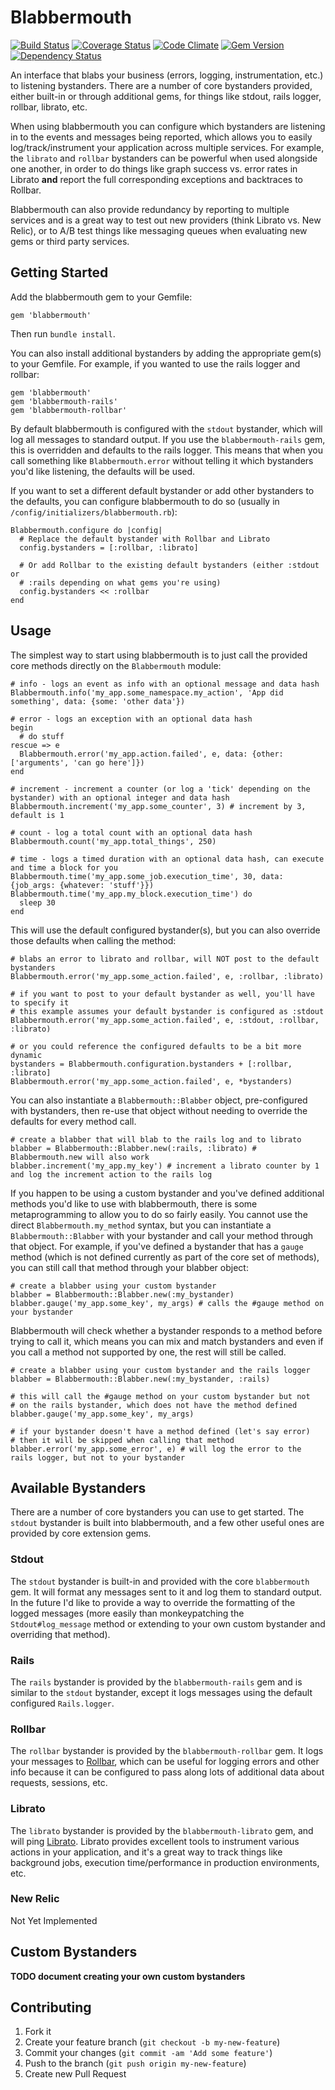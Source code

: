 # Blabbermouth

[![Build Status](https://travis-ci.org/markrebec/blabbermouth.png)](https://travis-ci.org/markrebec/blabbermouth)
[![Coverage Status](https://coveralls.io/repos/markrebec/blabbermouth/badge.svg?1=1)](https://coveralls.io/r/markrebec/blabbermouth)
[![Code Climate](https://codeclimate.com/github/markrebec/blabbermouth.png)](https://codeclimate.com/github/markrebec/blabbermouth)
[![Gem Version](https://badge.fury.io/rb/blabbermouth.png)](http://badge.fury.io/rb/blabbermouth)
[![Dependency Status](https://gemnasium.com/markrebec/blabbermouth.png)](https://gemnasium.com/markrebec/blabbermouth)

An interface that blabs your business (errors, logging, instrumentation, etc.) to listening bystanders. There are a number of core bystanders provided, either built-in or through additional gems, for things like stdout, rails logger, rollbar, librato, etc.

When using blabbermouth you can configure which bystanders are listening in to the events and messages being reported, which allows you to easily log/track/instrument your application across multiple services. For example, the `librato` and `rollbar` bystanders can be powerful when used alongside one another, in order to do things like graph success vs. error rates in Librato **and** report the full corresponding exceptions and backtraces to Rollbar.

Blabbermouth can also provide redundancy by reporting to multiple services and is a great way to test out new providers (think Librato vs. New Relic), or to A/B test things like messaging queues when evaluating new gems or third party services.

## Getting Started

Add the blabbermouth gem to your Gemfile:

    gem 'blabbermouth'

Then run `bundle install`.

You can also install additional bystanders by adding the appropriate gem(s) to your Gemfile. For example, if you wanted to use the rails logger and rollbar:

    gem 'blabbermouth'
    gem 'blabbermouth-rails'
    gem 'blabbermouth-rollbar'

By default blabbermouth is configured with the `stdout` bystander, which will log all messages to standard output. If you use the `blabbermouth-rails` gem, this is overridden and defaults to the rails logger. This means that when you call something like `Blabbermouth.error` without telling it which bystanders you'd like listening, the defaults will be used.

If you want to set a different default bystander or add other bystanders to the defaults, you can configure blabbermouth to do so (usually in `/config/initializers/blabbermouth.rb`):

    Blabbermouth.configure do |config|
      # Replace the default bystander with Rollbar and Librato
      config.bystanders = [:rollbar, :librato]
      
      # Or add Rollbar to the existing default bystanders (either :stdout or
      # :rails depending on what gems you're using)
      config.bystanders << :rollbar
    end

## Usage

The simplest way to start using blabbermouth is to just call the provided core methods directly on the `Blabbermouth` module:

    # info - logs an event as info with an optional message and data hash
    Blabbermouth.info('my_app.some_namespace.my_action', 'App did something', data: {some: 'other data'})
    
    # error - logs an exception with an optional data hash
    begin
      # do stuff
    rescue => e
      Blabbermouth.error('my_app.action.failed', e, data: {other: ['arguments', 'can go here']})
    end
    
    # increment - increment a counter (or log a 'tick' depending on the bystander) with an optional integer and data hash
    Blabbermouth.increment('my_app.some_counter', 3) # increment by 3, default is 1
    
    # count - log a total count with an optional data hash
    Blabbermouth.count('my_app.total_things', 250)
    
    # time - logs a timed duration with an optional data hash, can execute and time a block for you
    Blabbermouth.time('my_app.some_job.execution_time', 30, data: {job_args: {whatever: 'stuff'}})
    Blabbermouth.time('my_app.my_block.execution_time') do
      sleep 30
    end

This will use the default configured bystander(s), but you can also override those defaults when calling the method:

    # blabs an error to librato and rollbar, will NOT post to the default bystanders
    Blabbermouth.error('my_app.some_action.failed', e, :rollbar, :librato)
    
    # if you want to post to your default bystander as well, you'll have to specify it
    # this example assumes your default bystander is configured as :stdout
    Blabbermouth.error('my_app.some_action.failed', e, :stdout, :rollbar, :librato)
    
    # or you could reference the configured defaults to be a bit more dynamic
    bystanders = Blabbermouth.configuration.bystanders + [:rollbar, :librato]
    Blabbermouth.error('my_app.some_action.failed', e, *bystanders)

You can also instantiate a `Blabbermouth::Blabber` object, pre-configured with bystanders, then re-use that object without needing to override the defaults for every method call.

    # create a blabber that will blab to the rails log and to librato
    blabber = Blabbermouth::Blabber.new(:rails, :librato) # Blabbermouth.new will also work
    blabber.increment('my_app.my_key') # increment a librato counter by 1 and log the increment action to the rails log

If you happen to be using a custom bystander and you've defined additional methods you'd like to use with blabbermouth, there is some metaprogramming to allow you to do so fairly easily. You cannot use the direct `Blabbermouth.my_method` syntax, but you can instantiate a `Blabbermouth::Blabber` with your bystander and call your method through that object. For example, if you've defined a bystander that has a `gauge` method (which is not defined currently as part of the core set of methods), you can still call that method through your blabber object:

    # create a blabber using your custom bystander
    blabber = Blabbermouth::Blabber.new(:my_bystander)
    blabber.gauge('my_app.some_key', my_args) # calls the #gauge method on your bystander

Blabbermouth will check whether a bystander responds to a method before trying to call it, which means you can mix and match bystanders and even if you call a method not supported by one, the rest will still be called.

    # create a blabber using your custom bystander and the rails logger
    blabber = Blabbermouth::Blabber.new(:my_bystander, :rails)
    
    # this will call the #gauge method on your custom bystander but not
    # on the rails bystander, which does not have the method defined
    blabber.gauge('my_app.some_key', my_args)
    
    # if your bystander doesn't have a method defined (let's say error)
    # then it will be skipped when calling that method
    blabber.error('my_app.some_error', e) # will log the error to the rails logger, but not to your bystander

## Available Bystanders

There are a number of core bystanders you can use to get started. The `stdout` bystander is built into blabbermouth, and a few other useful ones are provided by core extension gems.

### Stdout

The `stdout` bystander is built-in and provided with the core `blabbermouth` gem. It will format any messages sent to it and log them to standard output. In the future I'd like to provide a way to override the formatting of the logged messages (more easily than monkeypatching the `Stdout#log_message` method or extending to your own custom bystander and overriding that method).

### Rails

The `rails` bystander is provided by the `blabbermouth-rails` gem and is similar to the `stdout` bystander, except it logs messages using the default configured `Rails.logger`.

### Rollbar

The `rollbar` bystander is provided by the `blabbermouth-rollbar` gem. It logs your messages to [Rollbar](http://rollbar.com), which can be useful for logging errors and other info because it can be configured to pass along lots of additional data about requests, sessions, etc.

### Librato

The `librato` bystander is provided by the `blabbermouth-librato` gem, and will ping [Librato](http://librato.com). Librato provides excellent tools to instrument various actions in your application, and it's a great way to track things like background jobs, execution time/performance in production environments, etc. 

### New Relic

Not Yet Implemented

## Custom Bystanders

**TODO document creating your own custom bystanders**

## Contributing
1. Fork it
2. Create your feature branch (`git checkout -b my-new-feature`)
3. Commit your changes (`git commit -am 'Add some feature'`)
4. Push to the branch (`git push origin my-new-feature`)
5. Create new Pull Request
